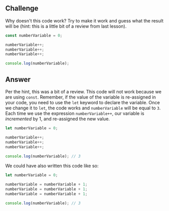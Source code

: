 ## Challenge

Why doesn't this code work?  Try to make it work and guess what the result will be (hint: this is a little bit of a review from last lesson).

```javascript
const numberVariable = 0;

numberVariable++;
numberVariable++;
numberVariable++;

console.log(numberVariable);
```

## Answer

Per the hint, this was a bit of a review.  This code will not work because we are using `const`.  Remember, if the value of the variable is re-assigned in your code, you need to use the `let` keyword to declare the variable.  Once we change it to `let`, the code works and `numberVariable` will be equal to `3`.  Each time we use the expression `numberVariable++`, our variable is _incremented_ by 1, and re-assigned the new value.

```javascript
let numberVariable = 0;

numberVariable++;
numberVariable++;
numberVariable++;

console.log(numberVariable); // 3
```

We could have also written this code like so:

```javascript
let numberVariable = 0;

numberVariable = numberVariable + 1;
numberVariable = numberVariable + 1;
numberVariable = numberVariable + 1;

console.log(numberVariable); // 3
```